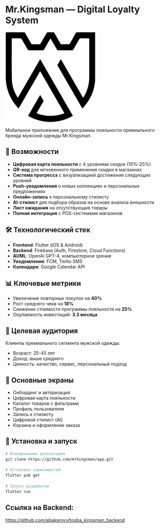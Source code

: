 # Mr.Kingsman — Digital Loyalty System
![alt text](assets/images/logo.png)

Мобильное приложение для программы лояльности премиального бренда мужской одежды Mr.Kingsman.

## 🚀 Возможности

- **Цифровая карта лояльности** с 4 уровнями скидок (10%-25%)
- **QR-код** для мгновенного применения скидки в магазинах
- **Система прогресса** с визуализацией достижения следующих уровней
- **Push-уведомления** о новых коллекциях и персональных предложениях
- **Онлайн-запись** к персональному стилисту
- **AI-стилист** для подбора образов на основе анализа внешности
- **Лист ожидания** на отсутствующие товары
- **Полная интеграция** с POS-системами магазинов

## 🛠 Технологический стек

- **Frontend**: Flutter (iOS & Android)
- **Backend**: Firebase (Auth, Firestore, Cloud Functions)
- **AI/ML**: OpenAI GPT-4, компьютерное зрение
- **Уведомления**: FCM, Twilio SMS
- **Календари**: Google Calendar API

## 📊 Ключевые метрики

- Увеличение повторных покупок на **40%**
- Рост среднего чека на **18%**
- Снижение стоимости программы лояльности на **25%**
- Окупаемость инвестиций: **3.3 месяца**

## 🎯 Целевая аудитория

Клиенты премиального сегмента мужской одежды:
- Возраст: 25-45 лет
- Доход: выше среднего
- Ценность: качество, сервис, персональный подход

## 📱 Основные экраны

- Онбординг и авторизация
- Цифровая карта лояльности
- Каталог товаров с фильтрами
- Профиль пользователя
- Запись к стилисту
- Цифровой стилист (AI)
- Корзина и оформление заказа

## 🔧 Установка и запуск

```bash
# Клонирование репозитория
git clone https://github.com/mrkingsman/app.git

# Установка зависимостей
flutter pub get

# Запуск разработки
flutter run
```

## Ссылка на Backend:
https://github.com/abakarovy/tooba_kingsman_backend
